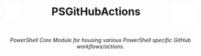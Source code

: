 <!-- BEGIN:LINKS -->
[SOURCE_PATH]: ./Source
[SOURCE_MODULE_PATH]: ./Source/PSGitHubActions/
[TESTS_PATH]: ./Tests/
[DOCS_PATH]: ./Docs/
[DOCS_SITE]: "https://docs.jimbrig.com/PSGitHubActions"
[IMG_PWSH_PATH]: "./Docs/Assets/powershellcore.png"
[IMG_GH_PATH]: "./Docs/Assets/github.png"
[CHANGELOG_PATH]: ./CHANGELOG.md
[PSGALLERY_PROFILE]: https://www.powershellgallery.com/jimbrig
[PSGALLERY_MODULE]: https://www.powershellgallery.com/packages/PSGitHubActions
<!-- END:LINKS -->

<!-- BEGIN:TITLE -->
<span style="vertical-alignmentd:middle">
    <img src=./Docs/Assets/powershellcore.png align="left" style="float:left" height="8%" width="8%">
    <img src=./Docs/Assets/github.png align="right" style="float:right">
    <h1 align="center">PSGitHubActions</h1>
</span>
<br>
<!-- END:TITLE -->

<!-- BEGIN:SUBTITLE -->
<p align="center"><em>PowerShell Core Module for housing various PowerShell specific GitHub workflows/actions.</em></p>
<!-- END:SUBTITLE -->
